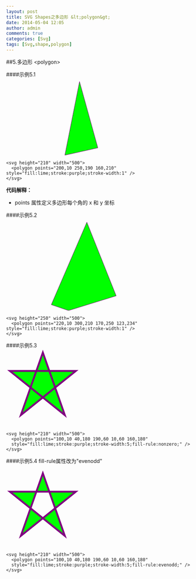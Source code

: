 ```yaml
---
layout: post
title: SVG Shapes之多边形 &lt;polygon&gt;
date: 2014-05-04 12:05
author: admin
comments: true
categories: [Svg]
tags: [Svg,shape,polygon]
---
```


##5.多边形 &lt;polygon&gt;

####示例5.1
<svg height="210" width="500">
  <polygon points="200,10 250,190 160,210" style="fill:lime;stroke:purple;stroke-width:1" />
</svg>

	<svg height="210" width="500">
	  <polygon points="200,10 250,190 160,210" style="fill:lime;stroke:purple;stroke-width:1" />
	</svg>
**代码解释：**

* points 属性定义多边形每个角的 x 和 y 坐标

####示例5.2
<svg height="250" width="500">
  <polygon points="220,10 300,210 170,250 123,234" style="fill:lime;stroke:purple;stroke-width:1" />
</svg>

	<svg height="250" width="500">
	  <polygon points="220,10 300,210 170,250 123,234" style="fill:lime;stroke:purple;stroke-width:1" />
	</svg>

####示例5.3
<svg height="210" width="500">
  <polygon points="100,10 40,180 190,60 10,60 160,180"
  style="fill:lime;stroke:purple;stroke-width:5;fill-rule:nonzero;" />
</svg>

	<svg height="210" width="500">
	  <polygon points="100,10 40,180 190,60 10,60 160,180"
	  style="fill:lime;stroke:purple;stroke-width:5;fill-rule:nonzero;" />
	</svg>

####示例5.4
fill-rule属性改为"evenodd"

<svg height="210" width="500">
  <polygon points="100,10 40,180 190,60 10,60 160,180"
  style="fill:lime;stroke:purple;stroke-width:5;fill-rule:evenodd;" />
</svg>

	<svg height="210" width="500">
	  <polygon points="100,10 40,180 190,60 10,60 160,180"
	  style="fill:lime;stroke:purple;stroke-width:5;fill-rule:evenodd;" />
	</svg>
 